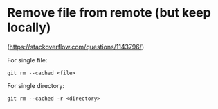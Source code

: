 # Remove file from remote (but keep locally)
(https://stackoverflow.com/questions/1143796/)

For single file:
~~~
git rm --cached <file>
~~~

For single directory:
~~~
git rm --cached -r <directory>
~~~

